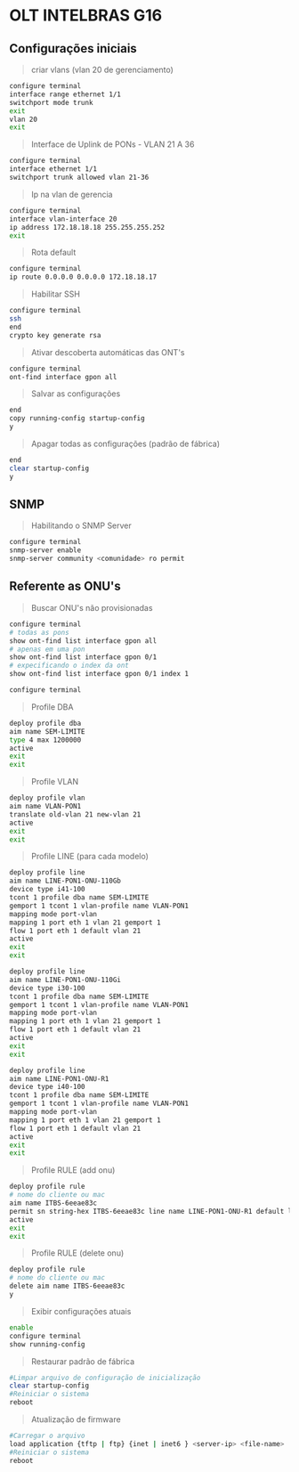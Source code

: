 # OLT INTELBRAS G16

## Configurações iniciais

> criar vlans (vlan 20 de gerenciamento)

```sh
configure terminal
interface range ethernet 1/1
switchport mode trunk
exit
vlan 20
exit
```

> Interface de Uplink de PONs - VLAN 21 A 36

```sh
configure terminal
interface ethernet 1/1
switchport trunk allowed vlan 21-36
```

> Ip na vlan de gerencia

```sh
configure terminal
interface vlan-interface 20
ip address 172.18.18.18 255.255.255.252
exit
```

> Rota default

```sh
configure terminal
ip route 0.0.0.0 0.0.0.0 172.18.18.17
```

> Habilitar SSH

```sh
configure terminal
ssh
end
crypto key generate rsa
```

> Ativar descoberta automáticas das ONT's

```sh
configure terminal
ont-find interface gpon all
```

> Salvar as configurações

```sh
end
copy running-config startup-config
y
```

> Apagar todas as configurações (padrão de fábrica)

```sh
end
clear startup-config
y
```

## SNMP

> Habilitando o SNMP Server

```sh
configure terminal
snmp-server enable
snmp-server community <comunidade> ro permit
```

## Referente as ONU's

> Buscar ONU's não provisionadas

```sh
configure terminal
# todas as pons
show ont-find list interface gpon all
# apenas em uma pon
show ont-find list interface gpon 0/1
# expecificando o index da ont
show ont-find list interface gpon 0/1 index 1
```

```sh
configure terminal
```

> Profile DBA

```sh
deploy profile dba
aim name SEM-LIMITE
type 4 max 1200000
active
exit
exit
```

> Profile VLAN

```sh
deploy profile vlan
aim name VLAN-PON1
translate old-vlan 21 new-vlan 21
active
exit
exit
```

>Profile LINE (para cada modelo)

```sh
deploy profile line
aim name LINE-PON1-ONU-110Gb
device type i41-100
tcont 1 profile dba name SEM-LIMITE
gemport 1 tcont 1 vlan-profile name VLAN-PON1
mapping mode port-vlan
mapping 1 port eth 1 vlan 21 gemport 1
flow 1 port eth 1 default vlan 21
active
exit
exit

deploy profile line
aim name LINE-PON1-ONU-110Gi
device type i30-100
tcont 1 profile dba name SEM-LIMITE
gemport 1 tcont 1 vlan-profile name VLAN-PON1
mapping mode port-vlan
mapping 1 port eth 1 vlan 21 gemport 1
flow 1 port eth 1 default vlan 21
active
exit
exit

deploy profile line
aim name LINE-PON1-ONU-R1
device type i40-100
tcont 1 profile dba name SEM-LIMITE
gemport 1 tcont 1 vlan-profile name VLAN-PON1
mapping mode port-vlan
mapping 1 port eth 1 vlan 21 gemport 1
flow 1 port eth 1 default vlan 21
active
exit
exit
```

> Profile RULE (add onu)

```sh
deploy profile rule
# nome do cliente ou mac
aim name ITBS-6eeae83c
permit sn string-hex ITBS-6eeae83c line name LINE-PON1-ONU-R1 default line name LINE-PON1-ONU-R1
active
exit
exit
```

> Profile RULE (delete onu)

```sh
deploy profile rule
# nome do cliente ou mac
delete aim name ITBS-6eeae83c
y
```

> Exibir configurações atuais

```sh
enable
configure terminal
show running-config
```

> Restaurar padrão de fábrica

```sh
#Limpar arquivo de configuração de inicialização
clear startup-config
#Reiniciar o sistema
reboot
```

> Atualização de firmware

```sh
#Carregar o arquivo
load application {tftp | ftp} {inet | inet6 } <server-ip> <file-name>
#Reiniciar o sistema
reboot
```
